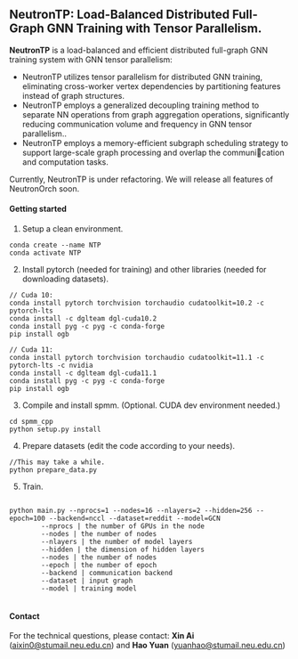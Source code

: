 ## NeutronTP: Load-Balanced Distributed Full-Graph GNN Training with Tensor Parallelism. 

**NeutronTP** is a load-balanced and efficient distributed full-graph GNN training system with GNN tensor parallelism:

 * NeutronTP utilizes tensor parallelism for distributed GNN training, eliminating cross-worker vertex dependencies by partitioning features instead of graph structures.
 * NeutronTP employs a generalized decoupling training method to separate NN operations from graph aggregation operations, significantly reducing communication volume and frequency in GNN tensor parallelism.. 
 * NeutronTP employs a memory-efficient subgraph scheduling strategy to support large-scale graph processing and overlap the communication and computation tasks.


Currently, NeutronTP is under refactoring. We will release all features of NeutronOrch soon.

#### Getting started

1. Setup a clean environment.
```
conda create --name NTP
conda activate NTP
```
2. Install pytorch (needed for training) and other libraries (needed for downloading datasets). 


```
// Cuda 10:
conda install pytorch torchvision torchaudio cudatoolkit=10.2 -c pytorch-lts
conda install -c dglteam dgl-cuda10.2
conda install pyg -c pyg -c conda-forge
pip install ogb
```

```
// Cuda 11:
conda install pytorch torchvision torchaudio cudatoolkit=11.1 -c pytorch-lts -c nvidia
conda install -c dglteam dgl-cuda11.1
conda install pyg -c pyg -c conda-forge
pip install ogb
```

3. Compile and install spmm. (Optional. CUDA dev environment needed.)
```
cd spmm_cpp
python setup.py install
```

4. Prepare datasets (edit the code according to your needs).
```
//This may take a while.
python prepare_data.py
```
5. Train.
```

python main.py --nprocs=1 --nodes=16 --nlayers=2 --hidden=256 --epoch=100 --backend=nccl --dataset=reddit --model=GCN
        --nprocs | the number of GPUs in the node
        --nodes | the number of nodes
        --nlayers | the number of model layers
        --hidden | the dimension of hidden layers
        --nodes | the number of nodes
        --epoch | the number of epoch
        --backend | communication backend
        --dataset | input graph
        --model | training model
      
```


#### Contact

For the technical questions, please contact: **Xin Ai** (aixin0@stumail.neu.edu.cn) and **Hao Yuan** (yuanhao@stumail.neu.edu.cn)

